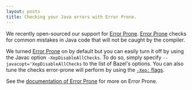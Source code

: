 ```yaml
---
layout: posts
title: Checking your Java errors with Error Prone.
---
```


We recently open-sourced our support for [Error Prone](https://errorprone.info).
[Error Prone](https://errorprone.info) checks for common mistakes in Java code
that will not be caught by the compiler.

We turned [Error Prone](https://errorprone.info) on by default but you can easily
turn it off by using the Javac option `-XepDisableAllChecks`. To do so, simply
specify `--javacopt='XepDisableAllChecks` to the list of Bazel's options. You
can also tune the checks error-prone will perform by using the [`-Xep:`
flags](https://errorprone.info/docs/flags).

See the [documentation of Error Prone](https://errorprone.info/docs/installation) for more
on Error Prone.
